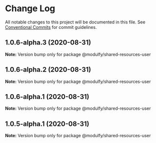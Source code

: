 # Change Log

All notable changes to this project will be documented in this file.
See [Conventional Commits](https://conventionalcommits.org) for commit guidelines.

## 1.0.6-alpha.3 (2020-08-31)

**Note:** Version bump only for package @modulfy/shared-resources-user





## 1.0.6-alpha.2 (2020-08-31)

**Note:** Version bump only for package @modulfy/shared-resources-user





## 1.0.6-alpha.1 (2020-08-31)

**Note:** Version bump only for package @modulfy/shared-resources-user





## 1.0.5-alpha.1 (2020-08-31)

**Note:** Version bump only for package @modulfy/shared-resources-user
